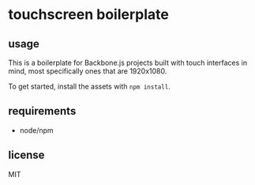 # touchscreen boilerplate

## usage

This is a boilerplate for Backbone.js projects built with touch interfaces in mind, most specifically ones that are 1920x1080.

To get started, install the assets with `npm install`.

## requirements

- node/npm  

## license

MIT

